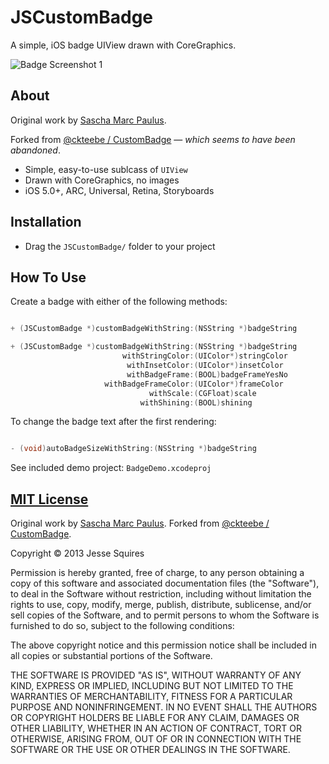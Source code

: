 # JSCustomBadge

A simple, iOS badge UIView drawn with CoreGraphics.

![Badge Screenshot 1][img1]

## About

Original work by [Sascha Marc Paulus](http://www.spaulus.com).

Forked from [@ckteebe / CustomBadge](http://github.com/ckteebe/CustomBadge) — *which seems to have been abandoned*.

* Simple, easy-to-use sublcass of `UIView`
* Drawn with CoreGraphics, no images
* iOS 5.0+, ARC, Universal, Retina, Storyboards

## Installation

* Drag the `JSCustomBadge/` folder to your project

## How To Use

Create a badge with either of the following methods:

````objective-c

+ (JSCustomBadge *)customBadgeWithString:(NSString *)badgeString

+ (JSCustomBadge *)customBadgeWithString:(NSString *)badgeString
                         withStringColor:(UIColor*)stringColor
                          withInsetColor:(UIColor*)insetColor
                          withBadgeFrame:(BOOL)badgeFrameYesNo
                     withBadgeFrameColor:(UIColor*)frameColor
                               withScale:(CGFloat)scale
                             withShining:(BOOL)shining

````

To change the badge text after the first rendering:

````objective-c

- (void)autoBadgeSizeWithString:(NSString *)badgeString

````

See included demo project: `BadgeDemo.xcodeproj`

## [MIT License](http://opensource.org/licenses/MIT)

Original work by [Sascha Marc Paulus](http://www.spaulus.com).
Forked from [@ckteebe / CustomBadge](http://github.com/ckteebe/CustomBadge).

Copyright &copy; 2013 Jesse Squires

Permission is hereby granted, free of charge, to any person obtaining a copy of this software and associated documentation files (the "Software"), to deal in the Software without restriction, including without limitation the rights to use, copy, modify, merge, publish, distribute, sublicense, and/or sell copies of the Software, and to permit persons to whom the Software is furnished to do so, subject to the following conditions:

The above copyright notice and this permission notice shall be included in all copies or substantial portions of the Software.

THE SOFTWARE IS PROVIDED "AS IS", WITHOUT WARRANTY OF ANY KIND, EXPRESS OR IMPLIED, INCLUDING BUT NOT LIMITED TO THE WARRANTIES OF MERCHANTABILITY, FITNESS FOR A PARTICULAR PURPOSE AND NONINFRINGEMENT. IN NO EVENT SHALL THE AUTHORS OR COPYRIGHT HOLDERS BE LIABLE FOR ANY CLAIM, DAMAGES OR OTHER LIABILITY, WHETHER IN AN ACTION OF CONTRACT, TORT OR OTHERWISE, ARISING FROM, OUT OF OR IN CONNECTION WITH THE SOFTWARE OR THE USE OR OTHER DEALINGS IN THE SOFTWARE.

[img1]:https://raw.github.com/jessesquires/JSCustomBadge/master/Screenshots/screenshot.png
